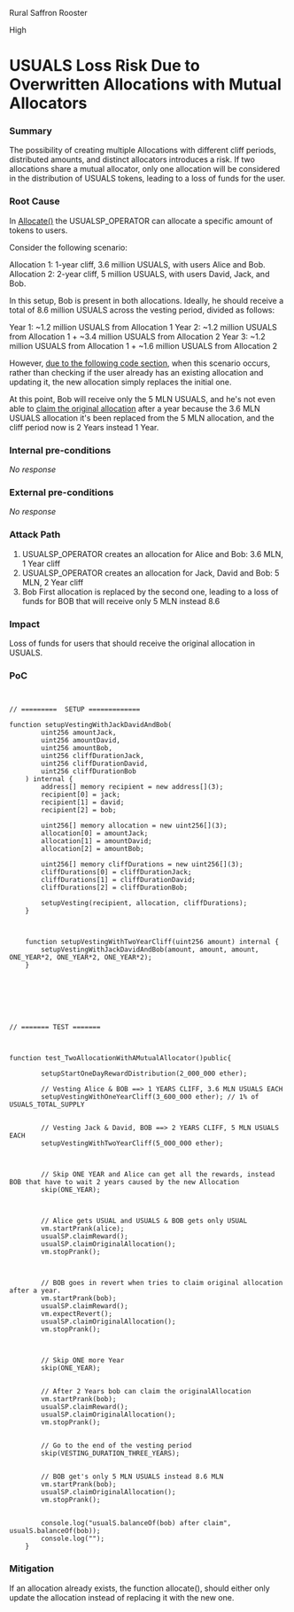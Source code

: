 Rural Saffron Rooster

High

# USUALS Loss Risk Due to Overwritten Allocations with Mutual Allocators

### Summary

The possibility of creating multiple Allocations with different cliff periods, distributed amounts, and distinct allocators introduces a risk. 
If two allocations share a mutual allocator, only one allocation will be considered in the distribution of USUALS tokens, leading to a loss of funds for the user.

### Root Cause

In [Allocate()](https://github.com/sherlock-audit/2024-10-usual-labs-v1/blob/main/pegasus/packages/solidity/src/token/UsualSP.sol#L327) the USUALSP_OPERATOR can allocate a specific amount of tokens to users.

Consider the following scenario:

Allocation 1: 1-year cliff, 3.6 million USUALS, with users Alice and Bob.
Allocation 2: 2-year cliff, 5 million USUALS, with users David, Jack, and Bob.

In this setup, Bob is present in both allocations. 
Ideally, he should receive a total of 8.6 million USUALS across the vesting period, divided as follows:

Year 1: ~1.2 million USUALS from Allocation 1
Year 2: ~1.2 million USUALS from Allocation 1 + ~3.4 million USUALS from Allocation 2
Year 3: ~1.2 million USUALS from Allocation 1 + ~1.6 million USUALS from Allocation 2

However, [due to the following code section](https://github.com/sherlock-audit/2024-10-usual-labs-v1/blob/main/pegasus/packages/solidity/src/token/UsualSP.sol#L350-L357), when this scenario occurs, rather than checking if the user already has an existing allocation and updating it, the new allocation simply replaces the initial one.

At this point, Bob will receive only the 5 MLN USUALS, and he's not even able to [claim the original allocation](https://github.com/sherlock-audit/2024-10-usual-labs-v1/blob/main/pegasus/packages/solidity/src/token/UsualSP.sol#L239) after a year because the 3.6 MLN USUALS allocation it's been replaced from the 5 MLN allocation, and the cliff period now is 2 Years instead 1 Year.




### Internal pre-conditions

_No response_

### External pre-conditions

_No response_

### Attack Path

1) USUALSP_OPERATOR creates an allocation for Alice and Bob: 3.6 MLN, 1 Year cliff
2) USUALSP_OPERATOR creates an allocation for Jack, David and Bob: 5 MLN, 2 Year cliff
3) Bob First allocation is replaced by the second one, leading to a loss of funds for BOB that will receive only 5 MLN instead 8.6

### Impact

Loss of funds for users that should receive the original allocation in USUALS.

### PoC

```solidity


// =========  SETUP =============

function setupVestingWithJackDavidAndBob(
        uint256 amountJack,
        uint256 amountDavid,
        uint256 amountBob,
        uint256 cliffDurationJack,
        uint256 cliffDurationDavid,
        uint256 cliffDurationBob
    ) internal {
        address[] memory recipient = new address[](3);
        recipient[0] = jack;
        recipient[1] = david;
        recipient[2] = bob;

        uint256[] memory allocation = new uint256[](3);
        allocation[0] = amountJack;
        allocation[1] = amountDavid;
        allocation[2] = amountBob;

        uint256[] memory cliffDurations = new uint256[](3);
        cliffDurations[0] = cliffDurationJack;
        cliffDurations[1] = cliffDurationDavid;
        cliffDurations[2] = cliffDurationBob;

        setupVesting(recipient, allocation, cliffDurations);
    }



    function setupVestingWithTwoYearCliff(uint256 amount) internal {
        setupVestingWithJackDavidAndBob(amount, amount, amount, ONE_YEAR*2, ONE_YEAR*2, ONE_YEAR*2);
    }







// ======= TEST =======



function test_TwoAllocationWithAMutualAllocator()public{

        setupStartOneDayRewardDistribution(2_000_000 ether);

        // Vesting Alice & BOB ==> 1 YEARS CLIFF, 3.6 MLN USUALS EACH
        setupVestingWithOneYearCliff(3_600_000 ether); // 1% of USUALS_TOTAL_SUPPLY


        // Vesting Jack & David, BOB ==> 2 YEARS CLIFF, 5 MLN USUALS EACH
        setupVestingWithTwoYearCliff(5_000_000 ether);



        // Skip ONE YEAR and Alice can get all the rewards, instead BOB that have to wait 2 years caused by the new Allocation
        skip(ONE_YEAR);



        // Alice gets USUAL and USUALS & BOB gets only USUAL
        vm.startPrank(alice);
        usualSP.claimReward();
        usualSP.claimOriginalAllocation();
        vm.stopPrank();



        // BOB goes in revert when tries to claim original allocation after a year.
        vm.startPrank(bob);
        usualSP.claimReward();
        vm.expectRevert();
        usualSP.claimOriginalAllocation();
        vm.stopPrank();



        // Skip ONE more Year
        skip(ONE_YEAR);


        // After 2 Years bob can claim the originalAllocation
        vm.startPrank(bob);
        usualSP.claimReward();
        usualSP.claimOriginalAllocation();
        vm.stopPrank();


        // Go to the end of the vesting period
        skip(VESTING_DURATION_THREE_YEARS);


        // BOB get's only 5 MLN USUALS instead 8.6 MLN
        vm.startPrank(bob);
        usualSP.claimOriginalAllocation();
        vm.stopPrank();


        console.log("usualS.balanceOf(bob) after claim", usualS.balanceOf(bob));
        console.log("");
    }

```

### Mitigation

 If an allocation already exists, the function allocate(), should either only update the allocation instead of replacing it with the new one.